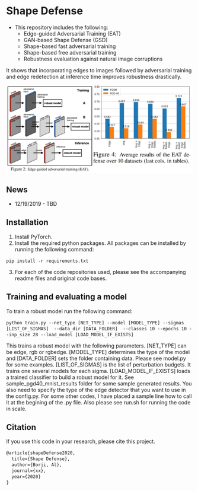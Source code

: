 # Shape Defense

* This repository includes the following:
    + Edge-guided Adversarial Training (EAT)
    + GAN-based Shape Defense (GSD)
    + Shape-based fast adversarial training
    + Shape-based free adversarial training
    + Robustness evaluation against natural image corruptions

It shows that incorporating edges to images followed by adversarial training and edge redetection at inference time improves robustness drastically.

![overfitting](https://github.com/aliborji/ShapeDefence/blob/master/teaser.jpg)


[paper]: https://arxiv.org/abs/xx
[fastpaper]: https://arxiv.org/abs/2001.03994


## News
+ 12/19/2019 - TBD

## Installation 
1. Install PyTorch.
2. Install the required python packages. All packages can be installed by running the following command:
```
pip install -r requirements.txt
```
3. For each of the code repositories used, please see the accompanying readme files and original code bases.


##  Training and evaluating a model
To train a robust model run the following command:

```
python train.py --net_type [NET_TYPE] --model [MODEL_TYPE] --sigmas [LIST_OF_SIGMAS]  --data_dir [DATA_FOLDER]  --classes 10 --epochs 10 --inp_size 28 --load_model [LOAD_MODEL_IF_EXISTS]
```

This trains a robust model with the following parameters. [NET_TYPE] can be edge, rgb or rgbedge. [MODEL_TYPE] determines the type of the model and [DATA_FOLDER] sets the folder containing data. Please see model.py for some examples. [LIST_OF_SIGMAS] is the list of perturbation budgets. It trains one several models for each sigma. [LOAD_MODEL_IF_EXISTS] loads a trained classifier to build a robust model for it. See sample_pgd40_mnist_results folder for some sample generated results.
You also need to specify the type of the edge detector that you want to use in the config.py.
For some other codes, I have placed a sample line how to call it at the begining of the .py file. Also please see run.sh for running the code in scale.


## Citation

If you use this code in your research, please cite this project.

```
@article{shapeDefense2020,
  title={Shape Defense},
  author={Borji, Al},
  journal={xx},
  year={2020}
}
```


